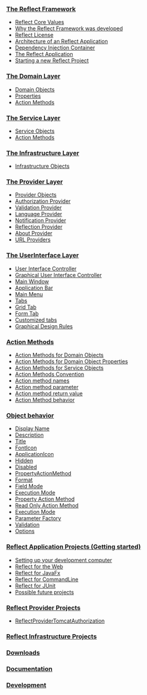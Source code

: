 <h3><a href="01-The-Reflect-Framework#TheReflectFramework">The Reflect Framework</a></h3>
<ul>
 <li><a href="01-The-Reflect-Framework#TheReflectFramework_ReflectCoreValues">Reflect Core Values</a></li>
 <li><a href="01-The-Reflect-Framework#TheReflectFramework_WhyTheReflectFrameworkWasDeveloped">Why the Reflect Framework was developed</a></li>
 <li><a href="01-The-Reflect-Framework#TheReflectFramework_ReflectLicense">Reflect License</a></li>
 <li><a href="01-The-Reflect-Framework#TheReflectFramework_ArchitectureOfAnReflectApplication">Architecture of an Reflect Application</a></li>
 <li><a href="01-The-Reflect-Framework#TheReflectFramework_DependencyInjectionContainer">Dependency Injection Container</a></li>
 <li><a href="01-The-Reflect-Framework#TheReflectFramework_TheReflectApplication">The Reflect Application</a></li>
 <li><a href="01-The-Reflect-Framework#TheReflectFramework_StartingANewReflectProject">Starting a new Reflect Project</a></li>
</ul>
<h3><a href="02-The-Domain-Layer#TheDomainLayer">The Domain Layer</a></h3>
<ul>
 <li><a href="02-The-Domain-Layer#TheDomainLayer_DomainObjects">Domain Objects</a></li>
 <li><a href="02-The-Domain-Layer#TheDomainLayer_Properties">Properties</a></li>
 <li><a href="02-The-Domain-Layer#TheDomainLayer_ActionMethods">Action Methods</a></li>
</ul>
<h3><a href="03-The-Service-Layer#TheServiceLayer">The Service Layer</a></h3>
<ul>
 <li><a href="03-The-Service-Layer#TheServiceLayer_ServiceObjects">Service Objects</a></li>
 <li><a href="03-The-Service-Layer#TheServiceLayer_ActionMethods">Action Methods</a></li>
</ul>
<h3><a href="04-The-Infrastructure-Layer#TheInfrastructureLayer">The Infrastructure Layer</a></h3>
<ul>
 <li><a href="04-The-Infrastructure-Layer#TheInfrastructureLayer_InfrastructureObjects">Infrastructure Objects</a></li>
</ul>
<h3><a href="05-The-Provider-Layer#TheProviderLayer">The Provider Layer</a></h3>
<ul>
 <li><a href="05-The-Provider-Layer#TheProviderLayer_ProviderObjects">Provider Objects</a></li>
 <li><a href="05-The-Provider-Layer#TheProviderLayer_AuthorizationProvider">Authorization Provider</a></li>
 <li><a href="05-The-Provider-Layer#TheProviderLayer_ValidationProvider">Validation Provider</a></li>
 <li><a href="05-The-Provider-Layer#TheProviderLayer_LanguageProvider">Language Provider</a></li>
 <li><a href="05-The-Provider-Layer#TheProviderLayer_NotificationProvider">Notification Provider</a></li>
 <li><a href="05-The-Provider-Layer#TheProviderLayer_ReflectionProvider">Reflection Provider</a></li>
 <li><a href="05-The-Provider-Layer#TheProviderLayer_AboutProvider">About Provider</a></li>
 <li><a href="05-The-Provider-Layer#TheProviderLayer_URLProviders">URL Providers</a></li>
</ul>
<h3><a href="06-The-UserInterface-Layer#TheUserInterfaceLayer">The UserInterface Layer</a></h3>
<ul>
 <li><a href="06-The-UserInterface-Layer#TheUserInterfaceLayer_UserInterfaceController">User Interface Controller</a></li>
 <li><a href="06-The-UserInterface-Layer#TheUserInterfaceLayer_GraphicalUserInterfaceController">Graphical User Interface Controller</a></li>
 <li><a href="06-The-UserInterface-Layer#TheUserInterfaceLayer_MainWindow">Main Window</a></li>
 <li><a href="06-The-UserInterface-Layer#TheUserInterfaceLayer_ApplicationBar">Application Bar</a></li>
 <li><a href="06-The-UserInterface-Layer#TheUserInterfaceLayer_MainMenu">Main Menu</a></li>
 <li><a href="06-The-UserInterface-Layer#TheUserInterfaceLayer_Tabs">Tabs</a></li>
 <li><a href="06-The-UserInterface-Layer#TheUserInterfaceLayer_GridTab">Grid Tab</a></li>
 <li><a href="06-The-UserInterface-Layer#TheUserInterfaceLayer_FormTab">Form Tab</a></li>
 <li><a href="06-The-UserInterface-Layer#TheUserInterfaceLayer_CustomizedTabs">Customized tabs</a></li>
 <li><a href="06-The-UserInterface-Layer#TheUserInterfaceLayer_GraphicalDesignRules">Graphical Design Rules</a></li>
</ul>
<h3><a href="07-Action-Methods#ActionMethods">Action Methods</a></h3>
<ul>
 <li><a href="07-Action-Methods#ActionMethods_ActionMethodsForDomainObjects">Action Methods for Domain Objects</a></li>
 <li><a href="07-Action-Methods#ActionMethods_ActionMethodsForDomainObjectProperties">Action Methods for Domain Object Properties</a></li>
 <li><a href="07-Action-Methods#ActionMethods_ActionMethodsForServiceObjects">Action Methods for Service Objects</a></li>
 <li><a href="07-Action-Methods#ActionMethods_ActionMethodsConvention">Action Methods Convention</a></li>
 <li><a href="07-Action-Methods#ActionMethods_ActionMethodNames">Action method names</a></li>
 <li><a href="07-Action-Methods#ActionMethods_ActionMethodParameter">Action method parameter</a></li>
 <li><a href="07-Action-Methods#ActionMethods_ActionMethodReturnValue">Action method return value</a></li>
 <li><a href="07-Action-Methods#ActionMethods_ActionMethodBehavior">Action Method behavior</a></li>
</ul>
<h3><a href="08-Object-behavior#ObjectBehavior">Object behavior</a></h3>
<ul>
 <li><a href="08-Object-behavior#ObjectBehavior_DisplayName">Display Name</a></li>
 <li><a href="08-Object-behavior#ObjectBehavior_Description">Description</a></li>
 <li><a href="08-Object-behavior#ObjectBehavior_Title">Title</a></li>
 <li><a href="08-Object-behavior#ObjectBehavior_FontIcon">FontIcon</a></li>
 <li><a href="08-Object-behavior#ObjectBehavior_ApplicationIcon">ApplicationIcon</a></li>
 <li><a href="08-Object-behavior#ObjectBehavior_Hidden">Hidden</a></li>
 <li><a href="08-Object-behavior#ObjectBehavior_Disabled">Disabled</a></li>
 <li><a href="08-Object-behavior#ObjectBehavior_PropertyActionMethod">PropertyActionMethod</a></li>
 <li><a href="08-Object-behavior#ObjectBehavior_Format">Format</a></li>
 <li><a href="08-Object-behavior#ObjectBehavior_FieldMode">Field Mode</a></li>
 <li><a href="08-Object-behavior#ObjectBehavior_ExecutionMode">Execution Mode</a></li>
 <li><a href="08-Object-behavior#ObjectBehavior_PropertyActionMethod">Property Action Method</a></li>
 <li><a href="08-Object-behavior#ObjectBehavior_ReadOnlyActionMethod">Read Only Action Method</a></li>
 <li><a href="08-Object-behavior#ObjectBehavior_ExecutionMode">Execution Mode</a></li>
 <li><a href="08-Object-behavior#ObjectBehavior_ParameterFactory">Parameter Factory</a></li>
 <li><a href="08-Object-behavior#ObjectBehavior_Validation">Validation</a></li>
 <li><a href="08-Object-behavior#ObjectBehavior_Options">Options</a></li>
</ul>
<h3><a href="09-Reflect-Application-Projects-(Getting-started)#ReflectApplicationProjectsGettingStarted">Reflect Application Projects (Getting started)</a></h3>
<ul>
 <li><a href="09-Reflect-Application-Projects-(Getting-started)#ReflectApplicationProjectsGettingStarted_SettingUpYourDevelopmentComputer">Setting up your development computer</a></li>
 <li><a href="09-Reflect-Application-Projects-(Getting-started)#ReflectApplicationProjectsGettingStarted_ReflectForTheWeb">Reflect for the Web</a></li>
 <li><a href="09-Reflect-Application-Projects-(Getting-started)#ReflectApplicationProjectsGettingStarted_ReflectForJavaFx">Reflect for JavaFx</a></li>
 <li><a href="09-Reflect-Application-Projects-(Getting-started)#ReflectApplicationProjectsGettingStarted_ReflectForCommandLine">Reflect for CommandLine</a></li>
 <li><a href="09-Reflect-Application-Projects-(Getting-started)#ReflectApplicationProjectsGettingStarted_ReflectForJUnit">Reflect for JUnit</a></li>
 <li><a href="09-Reflect-Application-Projects-(Getting-started)#ReflectApplicationProjectsGettingStarted_PossibleFutureProjects">Possible future projects</a></li>
</ul>
<h3><a href="10-Reflect-Provider-Projects#ReflectProviderProjects">Reflect Provider Projects</a></h3>
<ul>
 <li><a href="10-Reflect-Provider-Projects#ReflectProviderProjects_ReflectProviderTomcatAuthorization">ReflectProviderTomcatAuthorization</a></li>
</ul>
<h3><a href="11-Reflect-Infrastructure-Projects#ReflectInfrastructureProjects">Reflect Infrastructure Projects</a></h3>
<ul></ul>
<h3><a href="12-Downloads#Downloads">Downloads</a></h3>
<ul></ul>
<h3><a href="13-Documentation#Documentation">Documentation</a></h3>
<ul></ul>
<h3><a href="14-Development#Development">Development</a></h3>
<ul></ul>